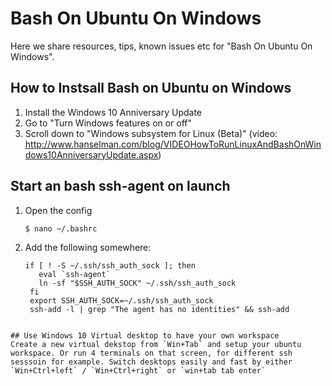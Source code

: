 # Bash On Ubuntu On Windows 
Here we share resources, tips, known issues etc for "Bash On Ubuntu On Windows".


## How to Instsall Bash on Ubuntu on Windows
1. Install the Windows 10 Anniversary Update
2. Go to "Turn Windows features on or off"
3. Scroll down to "Windows subsystem for Linux (Beta)"
(video: http://www.hanselman.com/blog/VIDEOHowToRunLinuxAndBashOnWindows10AnniversaryUpdate.aspx)

## Start an bash ssh-agent on launch
1. Open the config  

    `$ nano ~/.bashrc`

2. Add the following somewhere:
   ``` 
   if [ ! -S ~/.ssh/ssh_auth_sock ]; then
      eval `ssh-agent`
      ln -sf "$SSH_AUTH_SOCK" ~/.ssh/ssh_auth_sock
    fi
    export SSH_AUTH_SOCK=~/.ssh/ssh_auth_sock
    ssh-add -l | grep "The agent has no identities" && ssh-add
```

## Use Windows 10 Virtual desktop to have your own workspace
Create a new virtual dekstop from `Win+Tab` and setup your ubuntu workspace. Or run 4 terminals on that screen, for different ssh sesssoin for example. Switch desktops easily and fast by either `Win+Ctrl+left` / `Win+Ctrl+right` or `win+tab tab enter`
